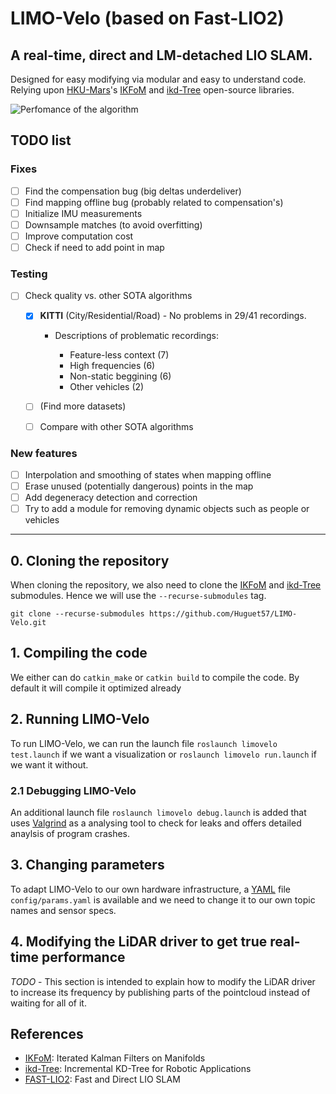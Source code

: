 # LIMO-Velo (based on Fast-LIO2)
## A real-time, direct and LM-detached LIO SLAM.
Designed for easy modifying via modular and easy to understand code. Relying upon [HKU-Mars](https://github.com/hku-mars)'s [IKFoM](https://github.com/hku-mars/IKFoM) and [ikd-Tree](https://github.com/hku-mars/ikd-Tree) open-source libraries. 

![Perfomance of the algorithm](./config/docs/img/Localization.gif)

## TODO list
### Fixes
- [ ] Find the compensation bug (big deltas underdeliver)
- [ ] Find mapping offline bug (probably related to compensation's)
- [ ] Initialize IMU measurements
- [ ] Downsample matches (to avoid overfitting)
- [ ] Improve computation cost
- [ ] Check if need to add point in map

### Testing
- [ ] Check quality vs. other SOTA algorithms
  
  - [x] **KITTI** (City/Residential/Road) - No problems in 29/41 recordings.
    - Descriptions of problematic recordings:
      
      - Feature-less context (7)
      - High frequencies (6)
      - Non-static beggining (6)
      - Other vehicles (2)

  - [ ] (Find more datasets)
  - [ ] Compare with other SOTA algorithms

### New features
- [ ] Interpolation and smoothing of states when mapping offline
- [ ] Erase unused (potentially dangerous) points in the map
- [ ] Add degeneracy detection and correction
- [ ] Try to add a module for removing dynamic objects such as people or vehicles

---

## 0. Cloning the repository
When cloning the repository, we also need to clone the [IKFoM](https://github.com/hku-mars/IKFoM) and [ikd-Tree](https://github.com/hku-mars/ikd-Tree) submodules. Hence we will use the ``--recurse-submodules`` tag.

``git clone --recurse-submodules https://github.com/Huguet57/LIMO-Velo.git``

## 1. Compiling the code
We either can do ``catkin_make`` or ``catkin build`` to compile the code. By default it will compile it optimized already

## 2. Running LIMO-Velo
To run LIMO-Velo, we can run the launch file ``roslaunch limovelo test.launch`` if we want a visualization or ``roslaunch limovelo run.launch`` if we want it without.

### 2.1 Debugging LIMO-Velo
An additional launch file ``roslaunch limovelo debug.launch`` is added that uses [Valgrind](https://valgrind.org/) as a analysing tool to check for leaks and offers detailed anaylsis of program crashes.

## 3. Changing parameters
To adapt LIMO-Velo to our own hardware infrastructure, a [YAML](https://yaml.org/) file ``config/params.yaml`` is available and we need to change it to our own topic names and sensor specs.

## 4. Modifying the LiDAR driver to get true real-time performance
*TODO* - This section is intended to explain how to modify the LiDAR driver to increase its frequency by publishing parts of the pointcloud instead of waiting for all of it.

## References
- [IKFoM](https://github.com/hku-mars/IKFoM): Iterated Kalman Filters on Manifolds
- [ikd-Tree](https://github.com/hku-mars/ikd-Tree): Incremental KD-Tree for Robotic Applications
- [FAST-LIO2](https://github.com/hku-mars/FAST_LIO): Fast and Direct LIO SLAM

